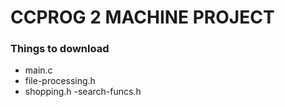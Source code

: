 # CCPROG 2 MACHINE PROJECT 

### Things to download
  - main.c
  - file-processing.h
  - shopping.h
  -search-funcs.h
